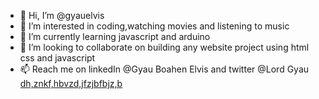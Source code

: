 - 👋 Hi, I’m @gyauelvis
- 👀 I’m interested in coding,watching movies and listening to music
- 🌱 I’m currently learning javascript and arduino
- 💞️ I’m looking to collaborate on building any website project using html css and javascript
- 📫 Reach me on linkedIn @Gyau Boahen Elvis and twitter @Lord Gyau
<a href=' '>dh,znkf,hbvzd,jfzjbfbjz,b</a>
<!---
gyauelvis/gyauelvis is a ✨ special ✨ repository because its `README.md` (this file) appears on your GitHub profile.
You can click the Preview link to take a look at your changes.
--->

